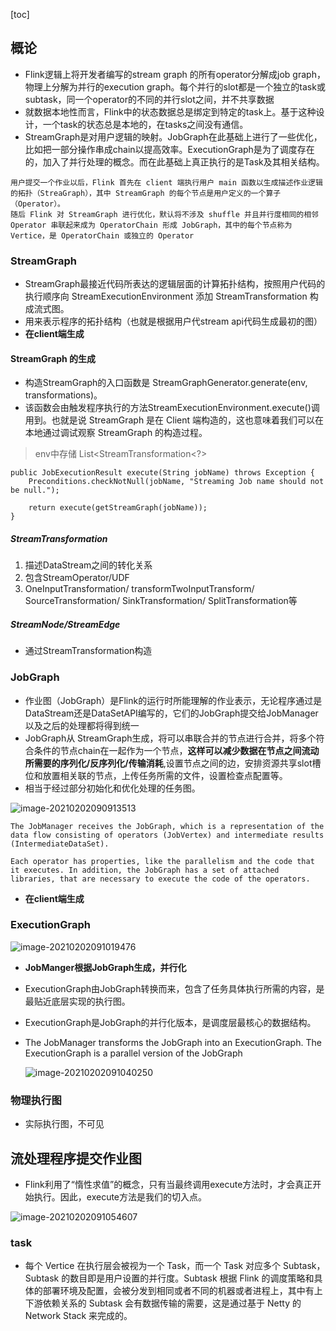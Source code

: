 [toc]

## 概论
- Flink逻辑上将开发者编写的stream graph 的所有operator分解成job graph，物理上分解为并行的execution graph。每个并行的slot都是一个独立的task或subtask，同一个operator的不同的并行slot之间，并不共享数据
- 就数据本地性而言，Flink中的状态数据总是绑定到特定的task上。基于这种设计，一个task的状态总是本地的，在tasks之间没有通信。
- StreamGraph是对用户逻辑的映射。JobGraph在此基础上进行了一些优化，比如把一部分操作串成chain以提高效率。ExecutionGraph是为了调度存在的，加入了并行处理的概念。而在此基础上真正执行的是Task及其相关结构。

```
用户提交一个作业以后，Flink 首先在 client 端执行用户 main 函数以生成描述作业逻辑的拓扑（StreaGraph），其中 StreamGraph 的每个节点是用户定义的一个算子（Operator）。
随后 Flink 对 StreamGraph 进行优化，默认将不涉及 shuffle 并且并行度相同的相邻 Operator 串联起来成为 OperatorChain 形成 JobGraph，其中的每个节点称为 Vertice，是 OperatorChain 或独立的 Operator
```

### StreamGraph
- StreamGraph最接近代码所表达的逻辑层面的计算拓扑结构，按照用户代码的执行顺序向 StreamExecutionEnvironment 添加 StreamTransformation 构成流式图。
- 用来表示程序的拓扑结构（也就是根据用户代stream api代码生成最初的图）
- **在client端生成**

#### StreamGraph 的生成
- 构造StreamGraph的入口函数是 StreamGraphGenerator.generate(env, transformations)。
- 该函数会由触发程序执行的方法StreamExecutionEnvironment.execute()调用到。也就是说 StreamGraph 是在 Client 端构造的，这也意味着我们可以在本地通过调试观察 StreamGraph 的构造过程。
> env中存储 List<StreamTransformation<?>

```
public JobExecutionResult execute(String jobName) throws Exception {
	Preconditions.checkNotNull(jobName, "Streaming Job name should not be null.");

	return execute(getStreamGraph(jobName));
}

```

##### StreamTransformation
1. 描述DataStream之间的转化关系
2. 包含StreamOperator/UDF
3. OneInputTransformation/ transformTwoInputTransform/ SourceTransformation/ SinkTransformation/ SplitTransformation等

##### StreamNode/StreamEdge
- 通过StreamTransformation构造

### JobGraph
- 作业图（JobGraph）是Flink的运行时所能理解的作业表示，无论程序通过是DataStream还是DataSetAPI编写的，它们的JobGraph提交给JobManager以及之后的处理都将得到统一
- JobGraph从 StreamGraph生成，将可以串联合并的节点进行合并，将多个符合条件的节点chain在一起作为一个节点，**这样可以减少数据在节点之间流动所需要的序列化/反序列化/传输消耗**,设置节点之间的边，安排资源共享slot槽位和放置相关联的节点，上传任务所需的文件，设置检查点配置等。
- 相当于经过部分初始化和优化处理的任务图。

![image-20210202090913513](https://kingcall.oss-cn-hangzhou.aliyuncs.com/blog/img/image-20210202090913513.png)
```
The JobManager receives the JobGraph, which is a representation of the data flow consisting of operators (JobVertex) and intermediate results (IntermediateDataSet). 

Each operator has properties, like the parallelism and the code that it executes. In addition, the JobGraph has a set of attached libraries, that are necessary to execute the code of the operators.
```
- **在client端生成**

### ExecutionGraph
![image-20210202091019476](https://kingcall.oss-cn-hangzhou.aliyuncs.com/blog/img/image-20210202091019476.png)

- **JobManger根据JobGraph生成，并行化**

- ExecutionGraph由JobGraph转换而来，包含了任务具体执行所需的内容，是最贴近底层实现的执行图。

- ExecutionGraph是JobGraph的并行化版本，是调度层最核心的数据结构。

- The JobManager transforms the JobGraph into an ExecutionGraph. The ExecutionGraph is a parallel version of the JobGraph

  ![image-20210202091040250](https://kingcall.oss-cn-hangzhou.aliyuncs.com/blog/img/image-20210202091040250.png)

### 物理执行图

- 实际执行图，不可见

## 流处理程序提交作业图
- Flink利用了“惰性求值”的概念，只有当最终调用execute方法时，才会真正开始执行。因此，execute方法是我们的切入点。

![image-20210202091054607](https://kingcall.oss-cn-hangzhou.aliyuncs.com/blog/img/image-20210202091054607.png)
### task
- 每个 Vertice 在执行层会被视为一个 Task，而一个 Task 对应多个 Subtask，Subtask 的数目即是用户设置的并行度。Subtask 根据 Flink 的调度策略和具体的部署环境及配置，会被分发到相同或者不同的机器或者进程上，其中有上下游依赖关系的 Subtask 会有数据传输的需要，这是通过基于 Netty 的 Network Stack 来完成的。

